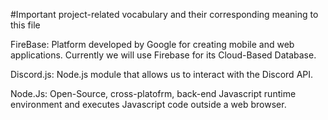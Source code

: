 #Important project-related vocabulary and their corresponding meaning to this file

FireBase: Platform developed by Google for creating mobile and web applications. Currently we will use Firebase for its Cloud-Based Database.

Discord.js: Node.js module that allows us to interact with the Discord API.

Node.Js: Open-Source, cross-platofrm, back-end Javascript runtime environment and executes Javascript code outside a web browser.
